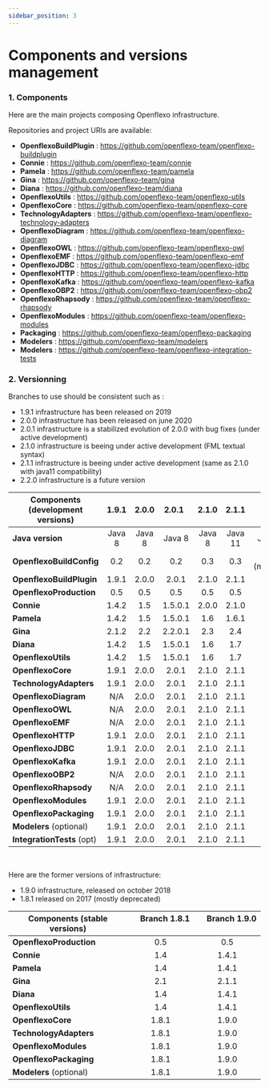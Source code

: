 ```yaml
---
sidebar_position: 3
---
```


# Components and versions management


### 1. Components

Here are the main projects composing Openflexo infrastructure.

Repositories and project URIs are available:

* __OpenflexoBuildPlugin__ : https://github.com/openflexo-team/openflexo-buildplugin
* __Connie__ : https://github.com/openflexo-team/connie
* __Pamela__ : https://github.com/openflexo-team/pamela
* __Gina__ : https://github.com/openflexo-team/gina
* __Diana__ : https://github.com/openflexo-team/diana
* __OpenflexoUtils__ : https://github.com/openflexo-team/openflexo-utils
* __OpenflexoCore__ : https://github.com/openflexo-team/openflexo-core
* __TechnologyAdapters__ : https://github.com/openflexo-team/openflexo-technology-adapters
* __OpenflexoDiagram__ : https://github.com/openflexo-team/openflexo-diagram
* __OpenflexoOWL__ : https://github.com/openflexo-team/openflexo-owl
* __OpenflexoEMF__ : https://github.com/openflexo-team/openflexo-emf
* __OpenflexoJDBC__ : https://github.com/openflexo-team/openflexo-jdbc
* __OpenflexoHTTP__ : https://github.com/openflexo-team/openflexo-http
* __OpenflexoKafka__ : https://github.com/openflexo-team/openflexo-kafka
* __OpenflexoOBP2__ : https://github.com/openflexo-team/openflexo-obp2
* __OpenflexoRhapsody__ : https://github.com/openflexo-team/openflexo-rhapsody
* __OpenflexoModules__ : https://github.com/openflexo-team/openflexo-modules
* __Packaging__ : https://github.com/openflexo-team/openflexo-packaging
* __Modelers__ : https://github.com/openflexo-team/modelers
* __Modelers__ : https://github.com/openflexo-team/openflexo-integration-tests

### 2. Versionning

Branches to use should be consistent such as :

* 1.9.1 infrastructure has been released on 2019
* 2.0.0 infrastructure has been released on june 2020
* 2.0.1 infrastructure is a stabilized evolution of 2.0.0 with bug fixes (under active development)
* 2.1.0 infrastructure is beeing under active development (FML textual syntax)
* 2.1.1 infrastructure is beeing under active development (same as 2.1.0 with java11 compatibility)
* 2.2.0 infrastructure is a future version

| Components (development versions)| &nbsp; &nbsp; 1.9.1 &nbsp; &nbsp; | &nbsp; &nbsp; 2.0.0 &nbsp; &nbsp; | &nbsp; &nbsp; 2.0.1 &nbsp; &nbsp;  | &nbsp; &nbsp; 2.1.0 &nbsp; &nbsp;  | &nbsp; &nbsp; 2.1.1 &nbsp; &nbsp;  | &nbsp; &nbsp; 2.2.0 &nbsp; &nbsp;  |
| -------------------------- |:-------------:|:-------------:|:-------------:|:-------------:|:-------------:|:-------------:|
| __Java version__           | Java 8        | Java 8        | Java 8        | Java 8        | Java 11       | Java 11       |
| __OpenflexoBuildConfig__   | 0.2           | 0.2           | 0.2           | 0.3           | 0.3           | 0.4 ? (modules) |
| __OpenflexoBuildPlugin__   | 1.9.1         | 2.0.0         | 2.0.1         | 2.1.0         | 2.1.1         | 2.2.0         |
| __OpenflexoProduction__    | 0.5           | 0.5           | 0.5           | 0.5           | 0.5           | 0.5           |
| __Connie__                 | 1.4.2         | 1.5           | 1.5.0.1       | 2.0.0         | 2.1.0         | 2.2.0         |
| __Pamela__                 | 1.4.2         | 1.5           | 1.5.0.1       | 1.6           | 1.6.1         | 1.7 ?         |
| __Gina__                   | 2.1.2         | 2.2           | 2.2.0.1       | 2.3           | 2.4           | 2.5 ?         |
| __Diana__                  | 1.4.2         | 1.5           | 1.5.0.1       | 1.6           | 1.7           | 1.8 ?         |
| __OpenflexoUtils__         | 1.4.2         | 1.5           | 1.5.0.1       | 1.6           | 1.7           | 1.8 ?         |
| __OpenflexoCore__          | 1.9.1         | 2.0.0         | 2.0.1         | 2.1.0         | 2.1.1         | 2.2.0         |
| __TechnologyAdapters__     | 1.9.1         | 2.0.0         | 2.0.1         | 2.1.0         | 2.1.1         | 2.2.0         |
| __OpenflexoDiagram__       | N/A           | 2.0.0         | 2.0.1         | 2.1.0         | 2.1.1         | 2.2.0         |
| __OpenflexoOWL__           | N/A           | 2.0.0         | 2.0.1         | 2.1.0         | 2.1.1         | 2.2.0         |
| __OpenflexoEMF__           | N/A           | 2.0.0         | 2.0.1         | 2.1.0         | 2.1.1         | 2.2.0         |
| __OpenflexoHTTP__          | 1.9.1         | 2.0.0         | 2.0.1         | 2.1.0         | 2.1.1         | 2.2.0         |
| __OpenflexoJDBC__          | 1.9.1         | 2.0.0         | 2.0.1         | 2.1.0         | 2.1.1         | 2.2.0         |
| __OpenflexoKafka__         | 1.9.1         | 2.0.0         | 2.0.1         | 2.1.0         | 2.1.1         | 2.2.0         |
| __OpenflexoOBP2__          | N/A           | 2.0.0         | 2.0.1         | 2.1.0         | 2.1.1         | 2.2.0         |
| __OpenflexoRhapsody__      | N/A           | 2.0.0         | 2.0.1         | 2.1.0         | 2.1.1         | 2.2.0         |
| __OpenflexoModules__       | 1.9.1         | 2.0.0         | 2.0.1         | 2.1.0         | 2.1.1         | 2.2.0         |
| __OpenflexoPackaging__     | 1.9.1         | 2.0.0         | 2.0.1         | 2.1.0         | 2.1.1         | 2.2.0         |
| __Modelers__ (optional)    | 1.9.1         | 2.0.0         | 2.0.1         | 2.1.0         | 2.1.1         | 2.2.0         |
| __IntegrationTests__ (opt) | 1.9.1         | 2.0.0         | 2.0.1         | 2.1.0         | 2.1.1         | 2.2.0         |

&nbsp;



Here are the former versions of infrastructure:

* 1.9.0 infrastructure, released on october 2018
* 1.8.1 released on 2017 (mostly deprecated)

| Components (stable versions) | &nbsp; &nbsp; Branch 1.8.1 &nbsp; &nbsp; | &nbsp; &nbsp; Branch 1.9.0 &nbsp; &nbsp; |
| ----------------------- |:-------------:|:-------------:|
| __OpenflexoProduction__ | 0.5           | 0.5           |
| __Connie__              | 1.4           | 1.4.1         |
| __Pamela__              | 1.4           | 1.4.1         |
| __Gina__                | 2.1           | 2.1.1         |
| __Diana__               | 1.4           | 1.4.1         |
| __OpenflexoUtils__      | 1.4           | 1.4.1         |
| __OpenflexoCore__       | 1.8.1         | 1.9.0         |
| __TechnologyAdapters__  | 1.8.1         | 1.9.0         |
| __OpenflexoModules__    | 1.8.1         | 1.9.0         |
| __OpenflexoPackaging__  | 1.8.1         | 1.9.0         |
| __Modelers__ (optional) | 1.8.1         | 1.9.0         |

